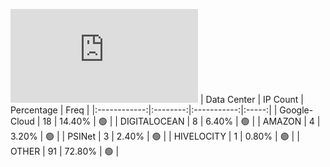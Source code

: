 ![Diagramm](https://github.com/obajay/StateSync-snapshots/blob/main/Projects/Umee/1/README.md)
| Data Center | IP Count | Percentage | Freq |
|:------------:|:--------:|:-----------:|:-----:|
| Google-Cloud | 18 | 14.40% | 🟢 |
| DIGITALOCEAN | 8 | 6.40% | 🟢 |
| AMAZON | 4 | 3.20% | 🟢 |
| PSINet | 3 | 2.40% | 🟢 |
| HIVELOCITY | 1 | 0.80% | 🟢 |
| OTHER | 91 | 72.80% | 🟢 |